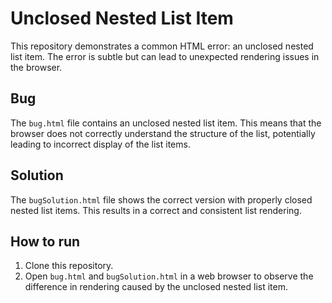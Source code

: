 # Unclosed Nested List Item
This repository demonstrates a common HTML error: an unclosed nested list item.  The error is subtle but can lead to unexpected rendering issues in the browser.

## Bug
The `bug.html` file contains an unclosed nested list item. This means that the browser does not correctly understand the structure of the list, potentially leading to incorrect display of the list items.

## Solution
The `bugSolution.html` file shows the correct version with properly closed nested list items. This results in a correct and consistent list rendering.

## How to run
1. Clone this repository.
2. Open `bug.html` and `bugSolution.html` in a web browser to observe the difference in rendering caused by the unclosed nested list item.